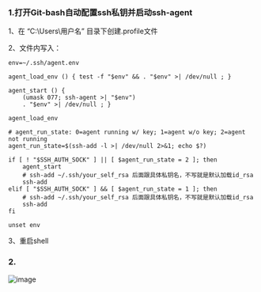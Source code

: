 ### 1.打开Git-bash自动配置ssh私钥并启动ssh-agent

1、在 “C:\Users\用户名” 目录下创建.profile文件

2、文件内写入：
```Plain Text
env=~/.ssh/agent.env

agent_load_env () { test -f "$env" && . "$env" >| /dev/null ; }

agent_start () {
    (umask 077; ssh-agent >| "$env")
    . "$env" >| /dev/null ; }

agent_load_env

# agent_run_state: 0=agent running w/ key; 1=agent w/o key; 2=agent not running
agent_run_state=$(ssh-add -l >| /dev/null 2>&1; echo $?)

if [ ! "$SSH_AUTH_SOCK" ] || [ $agent_run_state = 2 ]; then
    agent_start
    # ssh-add ~/.ssh/your_self_rsa 后面跟具体私钥名，不写就是默认加载id_rsa
    ssh-add
elif [ "$SSH_AUTH_SOCK" ] && [ $agent_run_state = 1 ]; then
    # ssh-add ~/.ssh/your_self_rsa 后面跟具体私钥名，不写就是默认加载id_rsa
    ssh-add
fi

unset env
```

3、重启shell

### 2.
![image](https://github.com/codingCavalier/Daily-snail/assets/26496772/623a5d2d-78bc-4f9b-a7e8-c1ec73d4b476)
